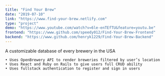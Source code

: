 ```yaml
---
title: "Find Your Brew"
date: "2019-07-10"
link: "https://www.find-your-brew.netlify.com"
type: "project"
demo: "https://www.youtube.com/watch?v=6le-enTEfTU&feature=youtu.be"
frontend: "https://www.github.com/speedy012/Find-Your-Brew-Frontend"
backend: "https://www.github.com/henryk1229/Find-Your-Brew-Backend"
---
```

A customizable database of every brewery in the USA

    • Uses OpenBrewery API to render breweries filtered by user’s location
    • Uses React and Ruby on Rails to give users full CRUD ability
    • Uses fullstack authentication to register and sign in users
